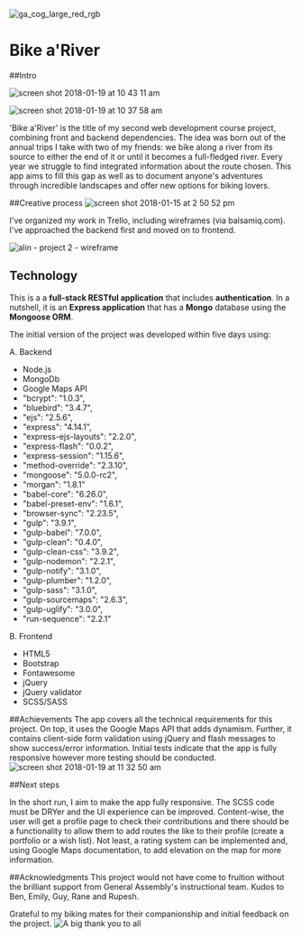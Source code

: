 
![ga_cog_large_red_rgb](https://cloud.githubusercontent.com/assets/40461/8183776/469f976e-1432-11e5-8199-6ac91363302b.png) 
# Bike a'River 

##Intro


![screen shot 2018-01-19 at 10 43 11 am](https://user-images.githubusercontent.com/29477363/35147188-9d0f04ae-fd05-11e7-9576-894709819531.png)


![screen shot 2018-01-19 at 10 37 58 am](https://user-images.githubusercontent.com/29477363/35147135-6ecbb47a-fd05-11e7-8b5c-74dc2ea19292.png)

'Bike a'River' is the title of my second web development course project, combining front and backend dependencies. The idea was born out of the annual trips I take with two of my friends: we bike along a river from its source to either the end of it or until it becomes a full-fledged river. Every year we struggle to find integrated information about the route chosen. This app aims to fill this gap as well as to document anyone's adventures through incredible landscapes and offer new options for biking lovers.

##Creative process
![screen shot 2018-01-15 at 2 50 52 pm](https://user-images.githubusercontent.com/29477363/35147416-69e1a982-fd06-11e7-8a1c-14b6794d8e1a.png)

I've organized my work in Trello, including wireframes (via balsamiq.com). I've approached the backend first and moved on to frontend. 


![alin - project 2 - wireframe](https://user-images.githubusercontent.com/29477363/35147808-d795faae-fd07-11e7-889a-8564f5ac15c4.png) 


## Technology
This is a a **full-stack RESTful application** that includes **authentication**. In a nutshell, it is an **Express application** that has a **Mongo** database using the **Mongoose ORM**.

The initial version of the project was developed within five days using: 

A. Backend

* Node.js
* MongoDb
* Google Maps API
* "bcrypt": "1.0.3",
* "bluebird": "3.4.7",
*  "ejs": "2.5.6",
* "express": "4.14.1",
* "express-ejs-layouts": "2.2.0",
* "express-flash": "0.0.2",
* "express-session": "1.15.6",
* "method-override": "2.3.10",
* "mongoose": "5.0.0-rc2",
* "morgan": "1.8.1"
* "babel-core": "6.26.0",
* "babel-preset-env": "1.6.1",
* "browser-sync": "2.23.5",
* "gulp": "3.9.1",
* "gulp-babel": "7.0.0",
* "gulp-clean": "0.4.0",
* "gulp-clean-css": "3.9.2",
* "gulp-nodemon": "2.2.1",
* "gulp-notify": "3.1.0",
* "gulp-plumber": "1.2.0",
* "gulp-sass": "3.1.0",
* "gulp-sourcemaps": "2.6.3",
* "gulp-uglify": "3.0.0",
* "run-sequence": "2.2.1" 

B. Frontend 

* HTML5
* Bootstrap
* Fontawesome
* jQuery
* jQuery validator
* SCSS/SASS 

##Achievements
The app covers all the technical requirements for this project. On top, it uses the Google Maps API that adds dynamism. Further, it contains client-side form validation using jQuery and flash messages to show success/error information. Initial tests indicate that the app is fully responsive however more testing should be conducted. 
![screen shot 2018-01-19 at 11 32 50 am](https://user-images.githubusercontent.com/29477363/35149051-97aa627c-fd0c-11e7-91e6-9bca29cb172b.png)


##Next steps

In the short run, I aim to make the app fully responsive. The SCSS code must be DRYer and the UI experience can be improved. Content-wise, the user will get a profile page to check their contributions and there should be a functionality to allow them to add routes the like to their profile (create a portfolio or a wish list). Not least, a rating system can be implemented and, using Google Maps documentation, to add elevation on the map for more information.

##Acknowledgments
This project would not have come to fruition without the brilliant support from General Assembly's instructional team. Kudos to Ben, Emily, Guy, Rane and Rupesh.

Grateful to my biking mates for their companionship and initial feedback on the project.
![A big thank you to all](https://media1.giphy.com/media/xT8qBjKeeMsHoecOsM/giphy.gif) 





